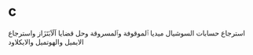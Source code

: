 # c
استرجاع حسابات السوشيال ميديا ٱلموقوفة وٱلمسروقة وحل قضايا اَلَاَبَتَزَاز واسترجاع الايميل والهوتميل والايكلاود 
